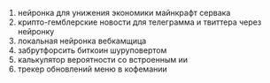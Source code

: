1) нейронка для унижения экономики майнкрафт сервака
4) крипто-гемблерские новости для телеграмма и твиттера через нейронку
8) локальная нейронка вебкамщица
8) забрутфорсить биткоин шуруповертом
9) калькулятор вероятности со встроенным ии
10) трекер обновлений меню в кофемании
